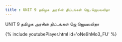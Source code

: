 ```yaml
---
title : UNIT 9 தமிழக அரசின் திட்டங்கள் ஜெ.ஜெயலலிதா
---
```


UNIT 9 தமிழக அரசின் திட்டங்கள் ஜெ ஜெயலலிதா



{% include youtubePlayer.html id='oNe9hMo3_FU' %}
